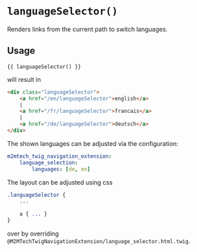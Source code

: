 # `languageSelector()`

Renders links from the current path to switch languages.

## Usage

```twig
{{ languageSelector() }}
```

will result in

```html
<div class="languageSelector">
    <a href="/en/languageSelector">english</a>
    |
    <a href="/fr/languageSelector">francais</a>
    |
    <a href="/de/languageSelector">deutsch</a>
</div>
```

The shown languages can be adjusted via the configuration:

```yaml
m2mtech_twig_navigation_extension:
    language_selection:
        languages: [de, en]
```

The layout can be adjusted using css

```sass
.languageSelector {
    ...
        
    a { ... }
}
```

over by overriding `@M2MTechTwigNavigationExtension/language_selector.html.twig`.
